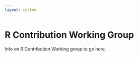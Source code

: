 ```yaml
---
layout: custom
---
```


# R Contribution Working Group

Info on R Contribution Working group to go here.

